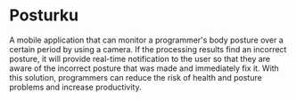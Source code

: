 # Posturku
<p class = text-justify> A mobile application that can monitor a programmer's body posture over a certain period by using a camera. If the processing results find an incorrect posture, it will provide real-time notification to the user so that they are aware of the incorrect posture that was made and immediately fix it. With this solution, programmers can reduce the risk of health and posture problems and increase productivity.<p>
